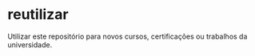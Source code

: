 # reutilizar
Utilizar este repositório para novos cursos, certificações ou trabalhos da universidade.

